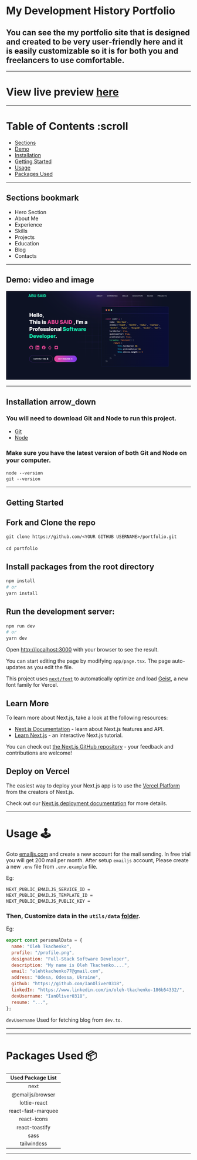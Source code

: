 # My Development History Portfolio
## You can see the my portfolio site that is designed and created to be very user-friendly here and it is easily customizable so it is for both you and freelancers to use comfortable.

---

# View live preview [here]()

---

# Table of Contents :scroll

- [Sections](##sections-bookmark)
- [Demo](#demo-video-and-image)
- [Installation](##installation-arrow_down)
- [Getting Started](#getting-started)
- [Usage](#usage-joystick)
- [Packages Used](#packages-used-package)

---

## Sections bookmark

- Hero Section
- About Me
- Experience
- Skills
- Projects
- Education
- Blog
- Contacts

--- 

## Demo: video and image
![](./public/image/screen.png)

---

## Installation arrow_down

### You will need to download Git and Node to run this project.

- [Git](https://git-scm.com/downloads)
- [Node](https://nodejs.org/en/download/)

### Make sure you have the latest version of both Git and Node on your computer.

```
node --version
git --version
```

---

## Getting Started

## Fork and Clone the repo

```
git clone https://github.com/<YOUR GITHUB USERNAME>/portfolio.git

cd portfolio
```

## Install packages from the root directory

```bash
npm install
# or
yarn install
```

## Run the development server:

```bash
npm run dev
# or
yarn dev
```

Open [http://localhost:3000](http://localhost:3000) with your browser to see the result.

You can start editing the page by modifying `app/page.tsx`. The page auto-updates as you edit the file.

This project uses [`next/font`](https://nextjs.org/docs/app/building-your-application/optimizing/fonts) to automatically optimize and load [Geist](https://vercel.com/font), a new font family for Vercel.

## Learn More

To learn more about Next.js, take a look at the following resources:

- [Next.js Documentation](https://nextjs.org/docs) - learn about Next.js features and API.
- [Learn Next.js](https://nextjs.org/learn) - an interactive Next.js tutorial.

You can check out [the Next.js GitHub repository](https://github.com/vercel/next.js) - your feedback and contributions are welcome!

## Deploy on Vercel

The easiest way to deploy your Next.js app is to use the [Vercel Platform](https://vercel.com/new?utm_medium=default-template&filter=next.js&utm_source=create-next-app&utm_campaign=create-next-app-readme) from the creators of Next.js.

Check out our [Next.js deployment documentation](https://nextjs.org/docs/app/building-your-application/deploying) for more details.

---

# Usage :joystick:

Goto [emailjs.com](https://www.emailjs.com/) and create a new account for the mail sending. In free trial you will get 200 mail per month. After setup `emailjs` account, Please create a new `.env` file from `.env.example` file.

Eg:

```env
NEXT_PUBLIC_EMAILJS_SERVICE_ID =
NEXT_PUBLIC_EMAILJS_TEMPLATE_ID =
NEXT_PUBLIC_EMAILJS_PUBLIC_KEY =
```

### Then, Customize data in the `utils/data` [folder](https://github.com/IanOliver0318/portfolio/tree/main/utils/data).

Eg:

```javascript
export const personalData = {
  name: "Oleh Tkachenko",
  profile: "/profile.png",
  designation: "Full-Stack Software Developer",
  description: "My name is Oleh Tkachenko....",
  email: "olehtkachenko77@gmail.com",
  address: "Odesa, Odessa, Ukraine",
  github: "https://github.com/IanOliver0318",
  linkedIn: "https://www.linkedin.com/in/oleh-tkachenko-186b54332/",
  devUsername: "IanOliver0318",
  resume: "...",
};
```

`devUsername` Used for fetching blog from `dev.to`.

---

---

# Packages Used :package:

| Used Package List  |
| :----------------: |
|        next        |
|  @emailjs/browser  |
|    lottie-react    |
| react-fast-marquee |
|    react-icons     |
|   react-toastify   |
|        sass        |
|    tailwindcss     |

---
